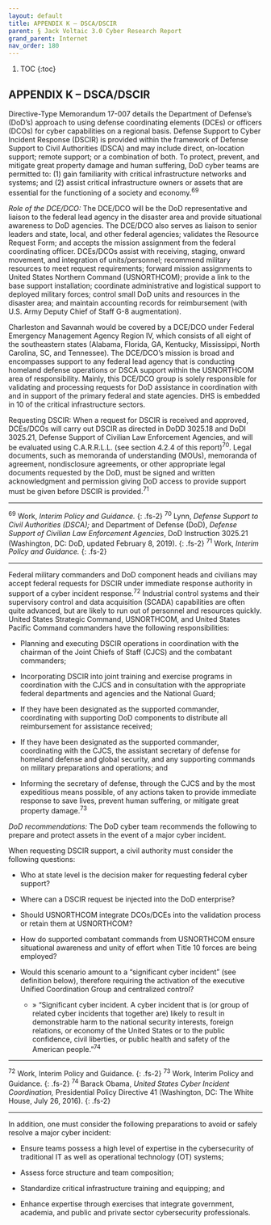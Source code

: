 ```yaml
---
layout: default
title: APPENDIX K – DSCA/DSCIR      
parent: § Jack Voltaic 3.0 Cyber Research Report 
grand_parent: Internet
nav_order: 180 
---
```

<style>
.dont-break-out {
  /* These are technically the same, but use both */
  overflow-wrap: break-word;
  word-wrap: break-word;

  -ms-word-break: break-all;
  /* This is the dangerous one in WebKit, as it breaks things wherever */
  word-break: break-all;
  /* Instead use this non-standard one: */
  word-break: break-word;
}
</style>

1. TOC
{:toc}

## APPENDIX K – DSCA/DSCIR
Directive-Type Memorandum 17-007 details the Department of Defense’s (DoD’s) approach to using defense coordinating elements (DCEs) or officers (DCOs) for cyber capabilities on a regional basis. Defense Support to Cyber Incident Response (DSCIR) is provided within the framework of Defense Support to Civil Authorities (DSCA) and may include direct, on-location support; remote support; or a combination of both. To protect, prevent, and mitigate great property damage and human suffering, DoD cyber teams are permitted to: (1) gain familiarity with critical infrastructure networks and systems; and (2) assist critical infrastructure owners or assets that are essential for the functioning of a society and economy.<sup>69</sup>

*Role of the DCE/DCO:* The DCE/DCO will be the DoD representative and liaison to the federal lead agency in the disaster area and provide situational awareness to DoD agencies. The DCE/DCO also serves as liaison to senior leaders and state, local, and other federal agencies; validates the Resource Request Form; and accepts the mission assignment from the federal coordinating officer. DCEs/DCOs assist with receiving, staging, onward movement, and integration of units/personnel; recommend military resources to meet request requirements; forward mission assignments to United States Northern Command (USNORTHCOM); provide a link to the base support installation; coordinate administrative and logistical support to deployed military forces; control small DoD units and resources in the disaster area; and maintain accounting records for reimbursement (with U.S. Army Deputy Chief of Staff G-8 augmentation).

Charleston and Savannah would be covered by a DCE/DCO under Federal Emergency Management Agency Region IV, which consists of all eight of the southeastern states (Alabama, Florida, GA, Kentucky, Mississippi, North Carolina, SC, and Tennessee). The DCE/DCO’s mission is broad and encompasses support to any federal lead agency that is conducting homeland defense operations or DSCA support within the USNORTHCOM area of responsibility. Mainly, this DCE/DCO group is solely responsible for validating and processing requests for DoD assistance in coordination with and in support of the primary federal and state agencies. DHS is embedded in 10 of the critical infrastructure sectors.

Requesting DSCIR: When a request for DSCIR is received and approved, DCEs/DCOs will carry out DSCIR as directed in DoDD 3025.18 and DoDI 3025.21, Defense Support of Civilian Law Enforcement Agencies, and will be evaluated using C.A.R.R.L.L. (see section 4.2.4 of this report)<sup>70</sup>. Legal documents, such as memoranda of understanding (MOUs), memoranda of agreement, nondisclosure agreements, or other appropriate legal documents requested by the DoD, must be signed and written acknowledgment and permission giving DoD access to provide support must be given before DSCIR is provided.<sup>71</sup>

***
<sup>69</sup> Work, *Interim Policy and Guidance.*
{: .fs-2}
<sup>70</sup> Lynn, *Defense Support to Civil Authorities (DSCA);* and Department of Defense (DoD), *Defense Support of Civilian Law Enforcement Agencies*, DoD Instruction 3025.21 (Washington, DC: DoD, updated February 8, 2019).
{: .fs-2}
<sup>71</sup> Work, *Interim Policy and Guidance.*
{: .fs-2}
***

Federal military commanders and DoD component heads and civilians may accept federal requests for DSCIR under immediate response authority in support of a cyber incident response.<sup>72</sup> Industrial control systems and their supervisory control and data acquisition (SCADA) capabilities are often quite advanced, but are likely to run out of personnel and resources quickly. United States Strategic Command, USNORTHCOM, and United States Pacific Command commanders have the following responsibilities:

- Planning and executing DSCIR operations in coordination with the chairman of the Joint Chiefs of Staff (CJCS) and the combatant commanders; 

- Incorporating DSCIR into joint training and exercise programs in coordination with the CJCS and in consultation with the appropriate federal departments and agencies and the National Guard; 

- If they have been designated as the supported commander, coordinating with supporting DoD components to distribute all reimbursement for assistance received; 

- If they have been designated as the supported commander, coordinating with the CJCS, the assistant secretary of defense for homeland defense and global security, and any supporting commands on military preparations and operations; and 

- Informing the secretary of defense, through the CJCS and by the most expeditious means possible, of any actions taken to provide immediate response to save lives, prevent human suffering, or mitigate great property damage.<sup>73</sup>

*DoD recommendations:* The DoD cyber team recommends the following to prepare and protect assets in the event of a major cyber incident.

When requesting DSCIR support, a civil authority must consider the following questions: 

- Who at state level is the decision maker for requesting federal cyber support? 

- Where can a DSCIR request be injected into the DoD enterprise? 

- Should USNORTHCOM integrate DCOs/DCEs into the validation process or retain them at USNORTHCOM? 

- How do supported combatant commands from USNORTHCOM ensure situational awareness and unity of effort when Title 10 forces are being employed? 

- Would this scenario amount to a “significant cyber incident” (see definition below), therefore requiring the activation of the executive Unified Coordination Group and centralized control? 

    - » “Significant cyber incident. A cyber incident that is (or group of related cyber incidents that together are) likely to result in demonstrable harm to the national security interests, foreign relations, or economy of the United States or to the public confidence, civil liberties, or public health and safety of the American people.”<sup>74</sup>

***
<sup>72</sup> Work, Interim Policy and Guidance.
{: .fs-2}
<sup>73</sup> Work, Interim Policy and Guidance.
{: .fs-2}
<sup>74</sup> Barack Obama, *United States Cyber Incident Coordination,* Presidential Policy Directive 41 (Washington, DC: The White House, July 26, 2016).
{: .fs-2}
***

In addition, one must consider the following preparations to avoid or safely resolve a major cyber incident: 

- Ensure teams possess a high level of expertise in the cybersecurity of traditional IT as well as operational technology (OT) systems; 

- Assess force structure and team composition; 

- Standardize critical infrastructure training and equipping; and 

- Enhance expertise through exercises that integrate government, academia, and public and private sector cybersecurity professionals.

</div>
